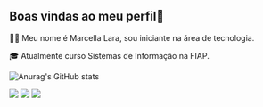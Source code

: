## Boas vindas ao meu perfil💫

👩‍💻 Meu nome é Marcella Lara, sou iniciante na área de tecnologia.

🎓 Atualmente curso Sistemas de Informação na FIAP.


![Anurag's GitHub stats](https://github-readme-stats.vercel.app/api?username=marcellalaraesteves&show_icons=true&theme=transparent)


<div> 

  <a href="https://discord.gg/NcbBWwD6" target="_blank"><img src="https://img.shields.io/badge/Discord-7289DA?style=for-the-badge&logo=discord&logoColor=white" target="_blank"></a> 
  <a href = "mailto:marcella.almeida@youxlab.com.br"><img src="https://img.shields.io/badge/-Gmail-%23333?style=for-the-badge&logo=gmail&logoColor=white" target="_blank"></a>
  <a href="https://www.linkedin.com/in/marcella-lara-9182ab241" target="_blank"><img src="https://img.shields.io/badge/-LinkedIn-%230077B5?style=for-the-badge&logo=linkedin&logoColor=white" target="_blank"></a> 
  
</div>
